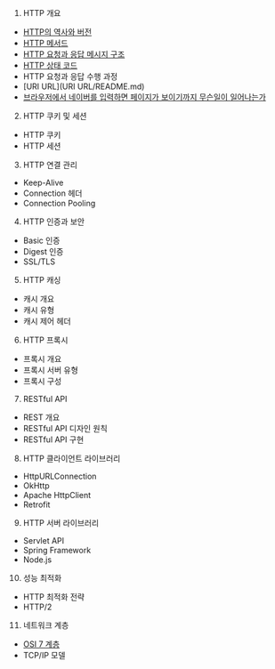 1. HTTP 개요
- [HTTP의 역사와 버전](HTTP의%20역사와%20버전/README.md)
- [HTTP 메서드](HTTP%20메서드/README.md)
- [HTTP 요청과 응답 메시지 구조](HTTP%20요청과%20응답%20메시지%20구조/README.md)
- [HTTP 상태 코드](HTTP%20상태%20코드/README.md)
- HTTP 요청과 응답 수행 과정
- [URI URL](URI URL/README.md)
- [브라우저에서 네이버를 입력하면 페이지가 보이기까지 무슨일이 일어나는가](HTTP요청및응답과정/README.md)

2. HTTP 쿠키 및 세션
- HTTP 쿠키
- HTTP 세션

3. HTTP 연결 관리
- Keep-Alive
- Connection 헤더
- Connection Pooling

4. HTTP 인증과 보안
- Basic 인증
- Digest 인증
- SSL/TLS

5. HTTP 캐싱
- 캐시 개요
- 캐시 유형
- 캐시 제어 헤더

6. HTTP 프록시
- 프록시 개요
- 프록시 서버 유형
- 프록시 구성

7. RESTful API
- REST 개요
- RESTful API 디자인 원칙
- RESTful API 구현

8. HTTP 클라이언트 라이브러리
- HttpURLConnection
- OkHttp
- Apache HttpClient
- Retrofit

9. HTTP 서버 라이브러리
- Servlet API
- Spring Framework
- Node.js

10. 성능 최적화
- HTTP 최적화 전략
- HTTP/2

11. 네트워크 계층
- [OSI 7 계층](OSI%207%20계층/README.md)
- TCP/IP 모델